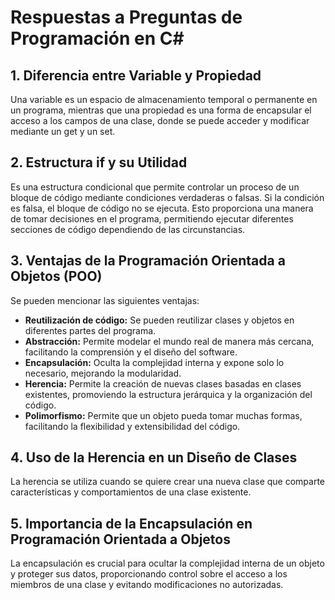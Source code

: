 # Respuestas a Preguntas de Programación en C#

## 1. Diferencia entre Variable y Propiedad
Una variable es un espacio de almacenamiento temporal o permanente en un programa, mientras que una propiedad es una forma de encapsular el acceso a los campos de una clase, donde se puede acceder y modificar mediante un get y un set.

## 2. Estructura if y su Utilidad
Es una estructura condicional que permite controlar un proceso de un bloque de código mediante condiciones verdaderas o falsas. Si la condición es falsa, el bloque de código no se ejecuta. Esto proporciona una manera de tomar decisiones en el programa, permitiendo ejecutar diferentes secciones de código dependiendo de las circunstancias.

## 3. Ventajas de la Programación Orientada a Objetos (POO)
Se pueden mencionar las siguientes ventajas:
- **Reutilización de código:** Se pueden reutilizar clases y objetos en diferentes partes del programa.
- **Abstracción:** Permite modelar el mundo real de manera más cercana, facilitando la comprensión y el diseño del software.
- **Encapsulación:** Oculta la complejidad interna y expone solo lo necesario, mejorando la modularidad.
- **Herencia:** Permite la creación de nuevas clases basadas en clases existentes, promoviendo la estructura jerárquica y la organización del código.
- **Polimorfismo:** Permite que un objeto pueda tomar muchas formas, facilitando la flexibilidad y extensibilidad del código.

## 4. Uso de la Herencia en un Diseño de Clases
La herencia se utiliza cuando se quiere crear una nueva clase que comparte características y comportamientos de una clase existente.

## 5. Importancia de la Encapsulación en Programación Orientada a Objetos
La encapsulación es crucial para ocultar la complejidad interna de un objeto y proteger sus datos, proporcionando control sobre el acceso a los miembros de una clase y evitando modificaciones no autorizadas.

